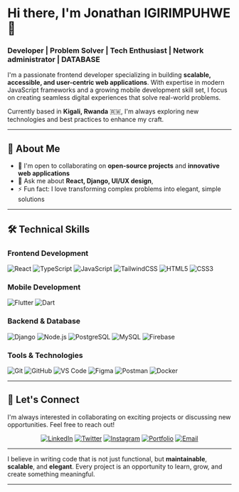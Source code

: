 # Hi there, I'm Jonathan IGIRIMPUHWE 👋

### Developer | Problem Solver | Tech Enthusiast  | Network administrator | DATABASE

I'm a passionate frontend developer specializing in building **scalable, accessible, and user-centric web applications**. With expertise in modern JavaScript frameworks and a growing mobile development skill set, I focus on creating seamless digital experiences that solve real-world problems.

Currently based in **Kigali, Rwanda** 🇷🇼, I'm always exploring new technologies and best practices to enhance my craft.

---

## 🚀 About Me


- 👯 I'm open to collaborating on **open-source projects** and **innovative web applications**
- 💬 Ask me about **React, Django, UI/UX design**, 
- ⚡ Fun fact: I love transforming complex problems into elegant, simple solutions

---

## 🛠️ Technical Skills

### Frontend Development
![React](https://img.shields.io/badge/React-20232A?style=for-the-badge&logo=react&logoColor=61DAFB)
![TypeScript](https://img.shields.io/badge/TypeScript-007ACC?style=for-the-badge&logo=typescript&logoColor=white)
![JavaScript](https://img.shields.io/badge/JavaScript-F7DF1E?style=for-the-badge&logo=javascript&logoColor=black)
![TailwindCSS](https://img.shields.io/badge/Tailwind_CSS-38B2AC?style=for-the-badge&logo=tailwind-css&logoColor=white)
![HTML5](https://img.shields.io/badge/HTML5-E34F26?style=for-the-badge&logo=html5&logoColor=white)
![CSS3](https://img.shields.io/badge/CSS3-1572B6?style=for-the-badge&logo=css3&logoColor=white)

### Mobile Development
![Flutter](https://img.shields.io/badge/Flutter-02569B?style=for-the-badge&logo=flutter&logoColor=white)
![Dart](https://img.shields.io/badge/Dart-0175C2?style=for-the-badge&logo=dart&logoColor=white)

### Backend & Database
![Django](https://img.shields.io/badge/Django-092E20?style=for-the-badge&logo=django&logoColor=white)
![Node.js](https://img.shields.io/badge/Node.js-43853D?style=for-the-badge&logo=node.js&logoColor=white)
![PostgreSQL](https://img.shields.io/badge/PostgreSQL-316192?style=for-the-badge&logo=postgresql&logoColor=white)
![MySQL](https://img.shields.io/badge/MySQL-005C84?style=for-the-badge&logo=mysql&logoColor=white)
![Firebase](https://img.shields.io/badge/Firebase-039BE5?style=for-the-badge&logo=Firebase&logoColor=white)

### Tools & Technologies
![Git](https://img.shields.io/badge/GIT-E44C30?style=for-the-badge&logo=git&logoColor=white)
![GitHub](https://img.shields.io/badge/GitHub-100000?style=for-the-badge&logo=github&logoColor=white)
![VS Code](https://img.shields.io/badge/Visual_Studio_Code-0078D4?style=for-the-badge&logo=visual%20studio%20code&logoColor=white)
![Figma](https://img.shields.io/badge/Figma-F24E1E?style=for-the-badge&logo=figma&logoColor=white)
![Postman](https://img.shields.io/badge/Postman-FF6C37?style=for-the-badge&logo=postman&logoColor=white)
![Docker](https://img.shields.io/badge/Docker-2CA5E0?style=for-the-badge&logo=docker&logoColor=white)

---


## 🤝 Let's Connect

I'm always interested in collaborating on exciting projects or discussing new opportunities. Feel free to reach out!

<div align="center">

[![LinkedIn](https://img.shields.io/badge/LinkedIn-0077B5?style=for-the-badge&logo=linkedin&logoColor=white)](https://www.linkedin.com/in/jonathan-igirimpuhwe-49474037b)
[![Twitter](https://img.shields.io/badge/Twitter-1DA1F2?style=for-the-badge&logo=twitter&logoColor=white)](https://x.com/Mr_IGIRIMPUHWE)
[![Instagram](https://img.shields.io/badge/Instagram-E4405F?style=for-the-badge&logo=instagram&logoColor=white)](https://www.instagram.com/jonathan_igirimpuhwe/)
[![Portfolio](https://img.shields.io/badge/Portfolio-FF5722?style=for-the-badge&logo=todoist&logoColor=white)](https://developerjonathan.netlify.app/#)
[![Email](https://img.shields.io/badge/Email-D14836?style=for-the-badge&logo=gmail&logoColor=white)](mailto:igjonathan211@gmail.com)

</div>

---



I believe in writing code that is not just functional, but **maintainable**, **scalable**, and **elegant**. Every project is an opportunity to learn, grow, and create something meaningful.

---
